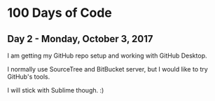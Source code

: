 # 100 Days of Code
## Day 2 - Monday, October 3, 2017
I am getting my GitHub repo setup and working with GitHub Desktop.

I normally use SourceTree and BitBucket server, but I would like to try GitHub's tools.

I will stick with Sublime though.  :)
